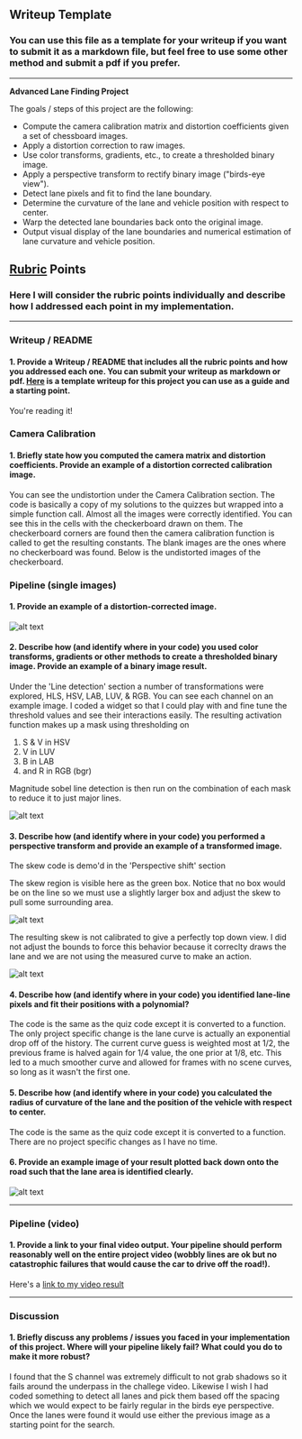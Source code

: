 ## Writeup Template

### You can use this file as a template for your writeup if you want to submit it as a markdown file, but feel free to use some other method and submit a pdf if you prefer.

---

**Advanced Lane Finding Project**

The goals / steps of this project are the following:

* Compute the camera calibration matrix and distortion coefficients given a set of chessboard images.
* Apply a distortion correction to raw images.
* Use color transforms, gradients, etc., to create a thresholded binary image.
* Apply a perspective transform to rectify binary image ("birds-eye view").
* Detect lane pixels and fit to find the lane boundary.
* Determine the curvature of the lane and vehicle position with respect to center.
* Warp the detected lane boundaries back onto the original image.
* Output visual display of the lane boundaries and numerical estimation of lane curvature and vehicle position.

[//]: # (Image References)

[image1]: ./images/undistorted.png "Undistorted"
[image2]: ./images/activation.png "Binary Activated"
[image3]: ./images/region.png "Region bounds"
[image4]: ./images/skewed.png "Skewed image"
[image5]: ./images/lane_drawn.png "Output frame"

[video1]: ./project_video_out.mp4 "Video"

## [Rubric](https://review.udacity.com/#!/rubrics/571/view) Points

### Here I will consider the rubric points individually and describe how I addressed each point in my implementation.  

---

### Writeup / README

#### 1. Provide a Writeup / README that includes all the rubric points and how you addressed each one.  You can submit your writeup as markdown or pdf.  [Here](https://github.com/udacity/CarND-Advanced-Lane-Lines/blob/master/writeup_template.md) is a template writeup for this project you can use as a guide and a starting point.  

You're reading it!

### Camera Calibration

#### 1. Briefly state how you computed the camera matrix and distortion coefficients. Provide an example of a distortion corrected calibration image.

You can see the undistortion under the Camera Calibration section. The code is basically a copy of my solutions to the quizzes but wrapped into a simple function call. Almost all the images were correctly identified. You can see this in the cells with the checkerboard drawn on them. The checkerboard corners are found then the camera calibration function is called to get the resulting constants. 
The blank images are the ones where no checkerboard was found. Below is the undistorted images of the checkerboard. 




### Pipeline (single images)

#### 1. Provide an example of a distortion-corrected image.

![alt text][image1]

#### 2. Describe how (and identify where in your code) you used color transforms, gradients or other methods to create a thresholded binary image.  Provide an example of a binary image result.

Under the 'Line detection' section a number of transformations were explored, HLS, HSV, LAB, LUV, & RGB. You can see each channel on an example image. I coded a widget so that I could play with and fine tune the threshold values and see their interactions easily. 
The resulting activation function makes up a mask using thresholding on 

1. S & V in HSV
2. V in LUV
3. B in LAB
4. and R in RGB (bgr)

Magnitude sobel line detection is then run on the combination of each mask to reduce it to just major lines. 

![alt text][image2]

#### 3. Describe how (and identify where in your code) you performed a perspective transform and provide an example of a transformed image.

The skew code is demo'd in the 'Perspective shift' section

The skew region is visible here as the green box. Notice that no box would be on the line so we must use a slightly larger box and adjust the skew to pull some surrounding area.

![alt text][image3]

The resulting skew is not calibrated to give a perfectly top down view. I did not adjust the bounds to force this behavior because it correclty draws the lane and we are not using the measured curve to make an action.

![alt text][image4]


#### 4. Describe how (and identify where in your code) you identified lane-line pixels and fit their positions with a polynomial?

The code is the same as the quiz code except it is converted to a function. The only project specific change is the lane curve is actually an exponential drop off of the history. The current curve guess is weighted most at 1/2, the previous frame is halved again for 1/4 value, the one prior at 1/8, etc. This led to a much smoother curve and allowed for frames with no scene curves, so long as it wasn't the first one.

#### 5. Describe how (and identify where in your code) you calculated the radius of curvature of the lane and the position of the vehicle with respect to center.

The code is the same as the quiz code except it is converted to a function. There are no project specific changes as I have no time.

#### 6. Provide an example image of your result plotted back down onto the road such that the lane area is identified clearly.

![alt text][image5]

---

### Pipeline (video)

#### 1. Provide a link to your final video output.  Your pipeline should perform reasonably well on the entire project video (wobbly lines are ok but no catastrophic failures that would cause the car to drive off the road!).

Here's a [link to my video result](./project_video_out.mp4)

---

### Discussion

#### 1. Briefly discuss any problems / issues you faced in your implementation of this project.  Where will your pipeline likely fail?  What could you do to make it more robust?

I found that the S channel was extremely difficult to not grab shadows so it fails around the underpass in the challege video. Likewise I wish I had coded something to detect all lanes and pick them based off the spacing which we would expect to be fairly regular in the birds eye perspective. Once the lanes were found it would use either the previous image as a starting point for the search.
